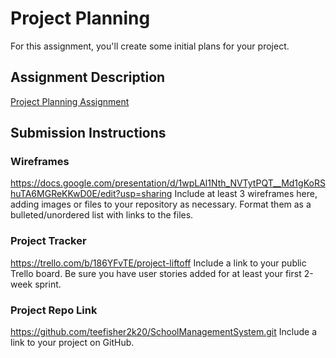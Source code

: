 # Project Planning
For this assignment, you'll create some initial plans for your project.

## Assignment Description
[Project Planning Assignment](https://education.launchcode.org/liftoff/modules/assignments/project-planning)

## Submission Instructions

### Wireframes
https://docs.google.com/presentation/d/1wpLAl1Nth_NVTytPQT__Md1gKoRShuTA6MGReKKwD0E/edit?usp=sharing
Include at least 3 wireframes here, adding images or files to your repository as necessary. Format them as a bulleted/unordered list with links to the files.

### Project Tracker
https://trello.com/b/186YFvTE/project-liftoff
Include a link to your public Trello board. Be sure you have user stories added for at least your first 2-week sprint.

### Project Repo Link

https://github.com/teefisher2k20/SchoolManagementSystem.git
Include a link to your project on GitHub.
